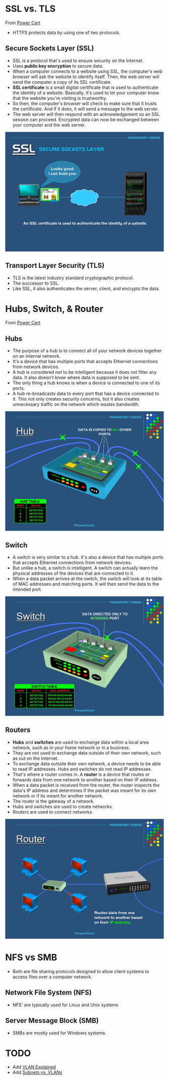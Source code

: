 # SSL vs. TLS

From [Power Cert](https://www.youtube.com/watch?v=hExRDVZHhig)

- HTTPS protects data by using one of two protocols.

## Secure Sockets Layer (SSL)

- SSL is a protocol that's used to ensure security on the Internet.
- Uses **public key encryption** to secure data.
- When a computer connects to a website using SSL, the computer's web browser will ask the website to identify itself. Then, the web server will send the computer a copy of its SSL certificate.
- **SSL certificate** is a small digital certificate that is used to authenticate the identity of a website. Basically, it's used to let your computer know that the website you're visiting is trustworthy.
- So then, the computer's browser will check to make sure that it trusts the certificate. And if it does, it will send a message to the web server.
- The web server will then respond with an acknowledgement so an SSL session can proceed. Encrypted data can now be exchanged between your computer and the web server.

![SSL](./images/power-cert/ssl.png)

## Transport Layer Security (TLS)

- TLS is the latest industry standard cryptographic protocol.
- The successor to SSL.
- Like SSL, it also authenticates the server, client, and encrypts the data.

# Hubs, Switch, & Router

From [Power Cert](https://www.youtube.com/watch?v=1z0ULvg_pW8)

## Hubs

- The purpose of a hub is to connect all of your network devices together on an internal network.
- It's a device that has multiple ports that accepts Ethernet connections from network devices.
- A hub is considered not to be intelligent because it does not filter any data. It also doesn't know where data is supposed to be sent.
- The only thing a hub knows is when a device is connected to one of its ports.
- A hub re-broadcasts data to every port that has a device connected to it. This not only creates security concerns, but it also creates unnecessary traffic on the network which wastes bandwidth.

![Hubs](./images/power-cert/hub.png)

## Switch

- A switch is very similar to a hub. It's also a device that has multiple ports that accepts Ethernet connections from network devices.
- But unlike a hub, a switch is intelligent. A switch can actually learn the physical addresses of the devices that are connected to it.
- When a data packet arrives at the switch, the switch will look at its table of MAC addresses and matching ports. It will then send the data to the intended port.

![Switch](./images/power-cert/switch.png)

## Routers

- **Hubs** and **switches** are used to exchange data within a local area network, such as in your home network or in a business.
- They are not used to exchange data outside of their own network, such as out on the Internet.
- To exchange data outside their own network, a device needs to be able to read IP addresses. Hubs and switches do not read IP addresses.
- That's where a router comes in. A **router** is a device that routes or forwards data from one network to another based on their IP address.
- When a data packet is received from the router, the router inspects the data's IP address and determines if the packet was meant for its own network or if its meant for another network.
- The router is the gateway of a network.
- Hubs and switches are used to create networks.
- Routers are used to connect networks.

![Router](./images/power-cert/router.png)

# NFS vs SMB

- Both are file sharing protocols designed to allow client systems to access files over a computer network.

## Network File System (NFS)

- NFS' are typically used for Linux and Unix systems

## Server Message Block (SMB)

- SMBs are mostly used for Windows systems.

# TODO

- Add [VLAN Explained](https://www.youtube.com/watch?v=jC6MJTh9fRE)
- Add [Subnets vs. VLANs](https://www.youtube.com/watch?v=6_giEv20En0)
